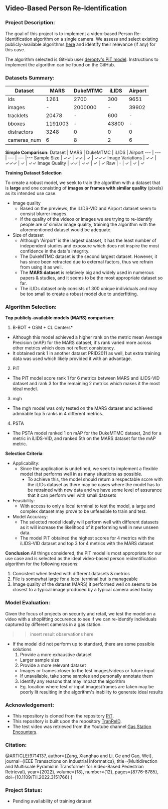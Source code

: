 ## Video-Based Person Re-Identification

### Project Description:

The goal of this project is to implement a video-based Person Re-Identification algorithm on a single camera. We assess and select existing publicly-available algorithms [here](https://paperswithcode.com/task/video-based-person-re-identification) and identify their relevance (if any) for this case.

The algorithm selected is GitHub user [deropty's PiT model](https://github.com/deropty/PiT). Instructions to implement the algorithm can be found on the GitHub.

### Datasets Summary:

Dataset | MARS | DukeMTMC | iLIDS | Airport 
--- | --- | --- | --- |--- 
ids | 1261 | 2700 | 300 | 9651 
images | - | 2000000 | - | 39902
tracklets | 20478 | - | 600 | -
bboxes | 1191003 | - | 43800 | -
distractors | 3248 | 0 | 0 | 0
cameras_num | 6 | 8 | 2 | 6

**Simple Comparison:**
Dataset | MARS | DukeMTMC | iLIDS | Airport 
--- | --- | --- | --- |--- 
Sample Size | ✓✓ | ✓✓ | ✓ | ✓✓✓
Image Variations | ✓✓ | ✓✓✓ | ✓ | ✓✓
Image Quality | ✓✓ | ✓✓ | ✓ | ✓
Raw | - | ✓ | ✓ | ✓

**Training Dataset Selection**

To create a robust model, we seek to train the algorithm with a dataset that is **large** and one consisting of **images or frames with similar quality** (pixels) as its intended use case.
- Image quality
  - Based on the previews, the iLIDS-VID and Airport dataset seem to consist blurrer images.
  - If the quality of the videos or images we are trying to re-identify people are of similar image quality, training the algorithm with the aforementioned dataset would be adequate.
- Size of dataset 
  - Although 'Airport' is the largest dataset, it has the least number of independent studies and exposure which does not inspire the most confidence in the data's integrity.
  - The DukeMTMC dataset is the second largest dataset. However, it has since been retracted due to external factors, thus we refrain from using it as well.
  - The **MARS dataset** is relatively big and widely used in numerous papers & studies, and it seems to be the most appropriate dataset so far.
  - The iLIDs dataset only consists of 300 unique individuals and may be too small to create a robust model due to underfitting.

### Algorithm Selection:

**Top publicly-available models (MARS) comparison**:
1. B-BOT + OSM + CL Centers*
  - Although this model achieved a higher rank on the metric mean Average Precision (mAP) for the MARS dataset, it's rank varied more across other metrics which does not reflect consistency.
  - It obtained rank 1 in another dataset PRID2011 as well, but extra training data was used which likely provided it with an advantage.
2. PiT
  - The PiT model score rank 1 for 6 metrics between MARS and iLIDS-VID dataset and rank 3 for the remaining 2 metrics which makes it the most ideal model.
3. mgh
  - The mgh model was only tested on the MARS dataset and achieved admirable top 5 ranks in 4 different metrics.
4. PSTA
  - The PSTA model ranked 1 on mAP for the DukeMTMC dataset, 2nd for a metric in iLIDS-VID, and ranked 5th on the MARS dataset for the mAP metric.

**Selection Criteria**:
- Applicability:
  - Since the application is undefined, we seek to implement a flexible model that performs well in as many situations as possible.
    - To achieve this, the model should return a respectable score with the iLIDs dataset as there may be cases where the model has to be retrained with new data and we have some level of assurance that it can perform well with small datasets
- Feasibility:
  - With access to only a local terminal to test the model, a large and complex dataset may prove to be unfeasible to train and test.
- Model Accuracy:
  - The selected model ideally will perform well with different datasets as it will increase the likelihood of it performing well in new unseen data.
  - The model PiT obtained the highest scores for 4 metrics with the iLIDS-VID dataset and top 3 for 4 metrics with the MARS dataset

**Conclusion**
All things considered, the PiT model is most appropriate for our use case and is selected as the ideal video-based person reidentification algorithm for the following reasons:
  1. Consistent when tested with different datasets & metrics
  2. File is somewhat large for a local terminal but is manageable
  3. Image quality of the dataset (MARS) it performed well on seems to be closest to a typical image produced by a typical camera used today

### Model Evaluation:

Given the focus of projects on security and retail, we test the model on a video with a shoplifting occurence to see if we can re-identify individuals captured by different cameras in a gas station. 

>> insert result observations here

- If the model did not perform up to standard, there are some possible solutions
  1. Provide a more exhaustive dataset
    - Larger sample size
  2. Provide a more relevant dataset
    - Images or frames closer to the test images/videos or future input
    - If unavailable, take some samples and personally annotate them
  3. Identify any reasons that may impact the algorithm
    - Eg. location where test or input images/frames are taken may be poorly lit resulting in the algorithm's inability to generate ideal results


### Acknowledgement:
- This repository is cloned from the repository [PiT](https://github.com/deropty/PiT).
- This repository is built upon the repository [TranReID](https://github.com/damo-cv/TransReID).
- The test video was retrieved from the Youtube channel [Gas Station Encounters](https://youtu.be/LamLq3dlqyI).

### Citation:
@ARTICLE{9714137,
  author={Zang, Xianghao and Li, Ge and Gao, Wei},
  journal={IEEE Transactions on Industrial Informatics}, 
  title={Multidirection and Multiscale Pyramid in Transformer for Video-Based Pedestrian Retrieval}, 
  year={2022},
  volume={18},
  number={12},
  pages={8776-8785},
  doi={10.1109/TII.2022.3151766}
}

### Project Status:
- Pending availability of training dataset